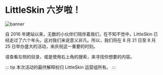 # LittleSkin 六岁啦！

![banner](./assets/banner.png)

自 2016 年建站以来，无数的小伙伴们陪伴着我们，在不知不觉中，LittleSkin 已经走过了六个年头。这对我们来说意义非凡。所以，我们将在 8 月 21 日至 8 月 25 日举办盛大的活动，来庆祝这一重要的时刻。

请查看左侧的目录，或是使用右上角的搜索，来寻找你想要的内容。

::: tip
本次活动的最终解释权归 LittleSkin 运营组所有。
:::
